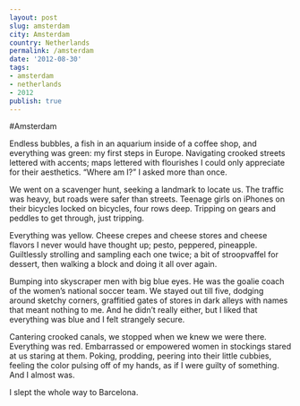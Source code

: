 ```yaml
---
layout: post
slug: amsterdam
city: Amsterdam
country: Netherlands
permalink: /amsterdam
date: '2012-08-30'
tags:
- amsterdam
- netherlands
- 2012
publish: true
---
```

#Amsterdam

Endless bubbles, a fish in an aquarium inside of a coffee shop, and everything was green: my first steps in Europe. Navigating crooked streets lettered with accents; maps lettered with flourishes I could only appreciate for their aesthetics. “Where am I?” I asked more than once.

We went on a scavenger hunt, seeking a landmark to locate us. The traffic was heavy, but roads were safer than streets. Teenage girls on iPhones on their bicycles locked on bicycles, four rows deep. Tripping on gears and peddles to get through, just tripping.

Everything was yellow. Cheese crepes and cheese stores and cheese flavors I never would­ have thought up; pesto, peppered, pineapple. Guiltlessly strolling and sampling each one twice; a bit of stroopvaffel for dessert, then walking a block and doing it all over again.

Bumping into skyscraper men with big blue eyes. He was the goalie coach of the women’s national soccer team. We stayed out till five, dodging around sketchy corners, graffitied gates of stores in dark alleys with names that meant nothing to me. And he didn’t really either, but I liked that everything was blue and I felt strangely secure.

Cantering crooked canals, we stopped when we knew we were there. Everything was red. Embarrassed or empowered women in stockings stared at us staring at them. Poking, prodding, peering into their little cubbies, feeling the color pulsing off of my hands, as if I were guilty of something. And I almost was.

I slept the whole way to Barcelona.
